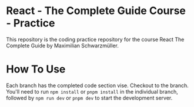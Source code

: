 # React - The Complete Guide Course - Practice

This repository is the coding practice repository for the course React The Complete Guide by Maximilian Schwarzmüller.

# How To Use

Each branch has the completed code section vise. Checkout to the branch.
You'll need to run `npm install` or `pnpm install` in the individual branch, followed by `npm run dev` or `pnpm dev` to start the development server.
